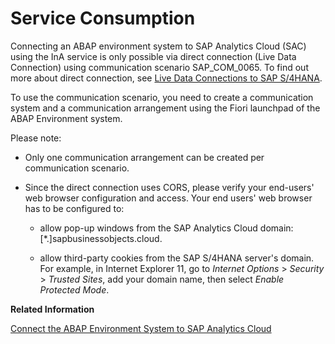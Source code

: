 <!-- loio6f727a40201547c79d9d7abf3baff344 -->

# Service Consumption

Connecting an ABAP environment system to SAP Analytics Cloud \(SAC\) using the InA service is only possible via direct connection \(Live Data Connection\) using communication scenario SAP\_COM\_0065. To find out more about direct connection, see [Live Data Connections to SAP S/4HANA](https://help.sap.com/viewer/00f68c2e08b941f081002fd3691d86a7/latest/en-US/d2a1edf7cda74315a2c5052de8a3a4eb.html).

To use the communication scenario, you need to create a communication system and a communication arrangement using the Fiori launchpad of the ABAP Environment system.

Please note:

-   Only one communication arrangement can be created per communication scenario.

-   Since the direct connection uses CORS, please verify your end-users' web browser configuration and access. Your end users' web browser has to be configured to:

    -   allow pop-up windows from the SAP Analytics Cloud domain: \[\*.\]sapbusinessobjects.cloud.

    -   allow third-party cookies from the SAP S/4HANA server's domain. For example, in Internet Explorer 11, go to *Internet Options* \> *Security* \> *Trusted Sites*, add your domain name, then select *Enable Protected Mode*.



**Related Information**  


[Connect the ABAP Environment System to SAP Analytics Cloud](connect-the-abap-environment-system-to-sap-analytics-cloud-a102853.md "Connect your ABAP environment system to SAP Analytics Cloud (SAC) using communication scenario SAP_COM_0065. Here's how:")

